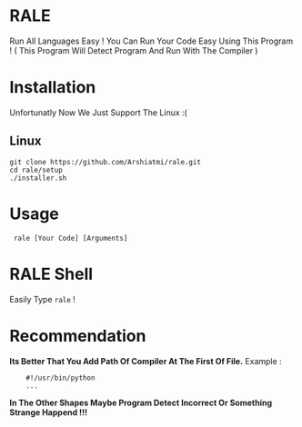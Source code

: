 # RALE
Run All Languages Easy ! You Can Run Your Code Easy Using This Program ! ( This Program Will Detect Program And Run With The Compiler )

# Installation
Unfortunatly Now We Just Support The Linux :(

## Linux
```
git clone https://github.com/Arshiatmi/rale.git
cd rale/setup
./installer.sh
```

# Usage
` rale [Your Code] [Arguments]`

# RALE Shell
Easily Type `rale` !

# Recommendation
**Its Better That You Add Path Of Compiler At The First Of File.**
Example :
```
    #!/usr/bin/python
    ...
```
**In The Other Shapes Maybe Program Detect Incorrect Or Something Strange Happend !!!**
